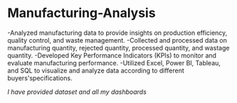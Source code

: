 # Manufacturing-Analysis
-Analyzed manufacturing data to provide insights on production efficiency, quality control, and waste management.
-Collected and processed data on manufacturing quantity, rejected quantity, processed quantity, and wastage quantity.
-Developed Key Performance Indicators (KPIs) to monitor and evaluate manufacturing performance.
-Utilized Excel, Power BI, Tableau, and SQL to visualize and analyze data according to different buyers'specifications.

*I have provided dataset and all my dashboards*

